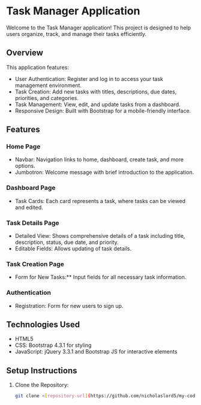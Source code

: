 # Task Manager Application

Welcome to the Task Manager application! This project is designed to help users organize, track, and manage their tasks efficiently.

## Overview

This application features:
- User Authentication: Register and log in to access your task management environment.
- Task Creation: Add new tasks with titles, descriptions, due dates, priorities, and categories.
- Task Management: View, edit, and update tasks from a dashboard.
- Responsive Design: Built with Bootstrap for a mobile-friendly interface.

## Features

### Home Page
- Navbar: Navigation links to home, dashboard, create task, and more options.
- Jumbotron: Welcome message with brief introduction to the application.

### Dashboard Page
- Task Cards: Each card represents a task, where tasks can be viewed and edited.

### Task Details Page
- Detailed View: Shows comprehensive details of a task including title, description, status, due date, and priority.
- Editable Fields: Allows updating of task details.

### Task Creation Page
- Form for New Tasks:** Input fields for all necessary task information.

### Authentication
- Registration: Form for new users to sign up.

## Technologies Used
- HTML5
- CSS: Bootstrap 4.3.1 for styling
- JavaScript: jQuery 3.3.1 and Bootstrap JS for interactive elements

## Setup Instructions

1. Clone the Repository:
   ```bash
   git clone <[repository-url](https://github.com/nicholaslord5/my-coding-temple45)>
